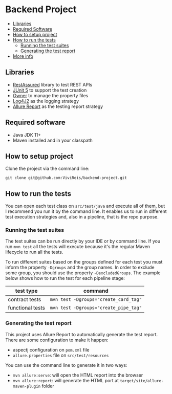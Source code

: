 # Backend Project

* [Libraries](#libraries)
* [Required Software](#required-software)
* [How to setup project](#how-to-setup-project)
* [How to run the tests](#how-to-run-the-tests)
    * [Running the test suites](#running-the-test-suites)
    * [Generating the test report](#generating-the-test-report)
* [More info](#more-info)


## Libraries
* [RestAssured](http://rest-assured.io/) library to test REST APIs
* [JUnit 5](https://junit.org/junit5/) to support the test creation
* [Owner](http://owner.aeonbits.org/) to manage the property files
* [Log4J2](https://logging.apache.org/log4j/2.x/) as the logging strategy
* [Allure Report](https://docs.qameta.io/allure/) as the testing report strategy


## Required software
* Java JDK 11+
* Maven installed and in your classpath

## How to setup project

Clone the project via the command line:
```
git clone git@github.com:ViviReis/backend-project.git
```

## How to run the tests
You can open each test class on `src/test/java` and execute all of them, but I recommend you run it by the
command line. It enables us to run in different test execution strategies and, also in a pipeline, that is the repo purpose.

### Running the test suites

The test suites can be run directly by your IDE or by command line.
If you run `mvn test` all the tests will execute because it's the regular Maven lifecycle to run all the tests.

To run different suites based on the groups defined for each test you must inform the property `-Dgroups` and the group names. In order to exclude some group, you should use the property `-DexcludedGroups`.
The example below shows how to run the test for each pipeline stage:

| test type | command                               |
|-----|---------------------------------------|
| contract tests | `mvn test -Dgroups="create_card_tag"` |
| functional tests | `mvn test -Dgroups="create_pipe_tag"` |

### Generating the test report

This project uses Allure Report to automatically generate the test report.
There are some configuration to make it happen:
* aspectj configuration on `pom.xml` file
* `allure.properties` file on `src/test/resources`

You can use the command line to generate it in two ways:
* `mvn allure:serve`: will open the HTML report into the browser
* `mvn allure:report`: will generate the HTML port at `target/site/allure-maven-plugin` folder